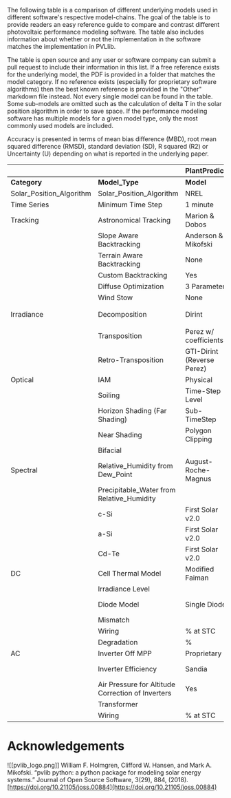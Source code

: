 
The following table is a comparison of different underlying models used in different software's respective model-chains.  The goal of the table is to provide readers an easy reference guide to compare and contrast different photovoltaic performance modeling software.  The table also includes information about whether or not the implementation in the software matches the implementation in PVLlib.  

The table is open source and any user or software company can submit a pull request to include their information in this list.  If a free reference exists for the underlying model, the PDF is provided in a folder that matches the model category.  If no reference exists (especially for proprietary software algorithms) then the best known reference is provided in the "Other" markdown file instead.  Not every single model can be found in the table.  Some sub-models are omitted such as the calculation of delta T in the solar position algorithm in order to save space.  If the performance modeling software has multiple models for a given model type, only the most commonly used models are included.

Accuracy is presented in terms of mean bias difference (MBD), root mean squared difference (RMSD), standard deviation (SD), R squared (R2) or Uncertainty (U) depending on what is reported in the underlying paper.


|  |  | **PlantPredict** |  |  | **PVSyst** |  |  |
| ---- | ---- | ---- | ---- | ---- | ---- | ---- | ---- |
| **Category** | **Model_Type** | **Model** | **Published_Accuracy** | **PVLIB** | **Model** | **Published_Accuracy** | **PVLIB** |
| Solar_Position_Algorithm | Solar_Position_Algorithm | NREL | - U:  0.0003&deg; | &#9745; | Proprietary | - U:  0.08&deg; |  |
| Time Series | Minimum Time Step | 1 minute |  |  | 1 hour |  |  |
| Tracking | Astronomical Tracking | Marion & Dobos |  | &#9745; | Proprietary |  |  |
|  | Slope Aware Backtracking | Anderson & Mikofski |  | &#9745; | Proprietary |  |  |
|  | Terrain Aware Backtracking | None |  |  | None |  |  |
|  | Custom Backtracking | Yes |  |  | No |  |  |
|  | Diffuse Optimization | 3 Parameter |  |  | 1 Parameter |  |  |
|  | Wind Stow | None |  |  | Proprietary |  |  |
| Irradiance | Decomposition | Dirint | - MBD: -3 W/m<sup>2</sup><br>- RMSD: 74 W/m<sup>2</sup> | &#9745; | Erbs | - MBD:  -17 W/m<sup>2</sup><br>- RMSD: 88 W/m<sup>2</sup> | &#9745; |
|  | Transposition | Perez w/ coefficients | - MBD: -1%<br>- RMSD: 8% | &#9745; | Perez w/out coefficients | - MBD: -1%<br>- RMSD: 8% | &#9745; |
|  | Retro-Transposition | GTI-Dirint (Reverse Perez) |  | &#9745; | Reverse Hay |  |  |
| Optical | IAM | Physical |  | &#9745; | Fresnel |  |  |
|  | Soiling | Time-Step Level |  |  | Monthly |  |  |
|  | Horizon Shading (Far Shading) | Sub-TimeStep |  |  |  |  |  |
|  | Near Shading | Polygon Clipping |  |  | Polygon Clipping |  |  |
|  | Bifacial |  |  |  | Proprietary |  |  |
| Spectral | Relative_Humidity from Dew_Point | August-Roche-Magnus |  |  | None | N/A |  |
|  | Precipitable_Water from Relative_Humidity |  |  |  |  |  |  |
|  | c-Si | First Solar v2.0 |  | &#9745; | Crest |  |  |
|  | a-Si | First Solar v2.0 |  | &#9745; | Sandia |  | &#9745; |
|  | Cd-Te | First Solar v2.0 |  | &#9745; | First Solar v2.0 |  | &#9745; |
| DC | Cell Thermal Model | Modified Faiman |  |  | Modified Faiman |  |  |
|  | Irradiance Level |  |  |  |  |  |  |
|  | Diode Model | Single Diode |  |  | Single Diode |  |  |
|  | Mismatch |  |  |  |  |  |  |
|  | Wiring | % at STC |  |  | Ohmic |  |  |
|  | Degradation | % |  |  | % |  |  |
| AC | Inverter Off MPP | Proprietary |  |  | Proprietary |  |  |
|  | Inverter Efficiency | Sandia |  | &#9745; | Quadratic Interpolation |  |  |
|  | Air Pressure for Altitude Correction of Inverters | Yes |  |  | No |  | &#9744; |
|  | Transformer |  |  |  |  |  |  |
|  | Wiring | % at STC |  |  | Ohmic |  |  |

# Acknowledgements



![[pvlib_logo.png]]
William F. Holmgren, Clifford W. Hansen, and Mark A. Mikofski. “pvlib python: a python package for modeling solar energy systems.” Journal of Open Source Software, 3(29), 884, (2018). [https://doi.org/10.21105/joss.00884](https://doi.org/10.21105/joss.00884)